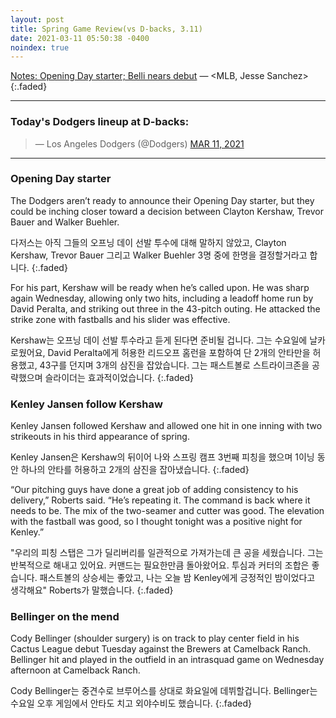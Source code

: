 ```yaml
---
layout: post
title: Spring Game Review(vs D-backs, 3.11)
date: 2021-03-11 05:50:38 -0400
noindex: true
---
```


[Notes: Opening Day starter; Belli nears debut](https://www.mlb.com/dodgers/news/opening-day-starter-dodgers-2021) &mdash; <MLB, Jesse Sanchez>
{:.faded}

---

### Today's Dodgers lineup at D-backs:

<script async src="//platform.twitter.com/widgets.js" charset="utf-8"></script>
<blockquote class="twitter-tweet" data-lang="en">
  &mdash; Los Angeles Dodgers (@Dodgers)
  <a href="https://twitter.com/Dodgers/status/1369759918106898433">MAR 11, 2021</a>
</blockquote>

---

### Opening Day starter
The Dodgers aren’t ready to announce their Opening Day starter, but they could be inching closer toward a decision between Clayton Kershaw, Trevor Bauer and Walker Buehler.

다저스는 아직 그들의 오프닝 데이 선발 투수에 대해 말하지 않았고, Clayton Kershaw, Trevor Bauer 그리고 Walker Buehler 3명 중에 한명을 결정할거라고 합니다.
{:.faded}

For his part, Kershaw will be ready when he’s called upon. He was sharp again Wednesday, allowing only two hits, including a leadoff home run by David Peralta, and striking out three in the 43-pitch outing. He attacked the strike zone with fastballs and his slider was effective.

Kershaw는 오프닝 데이 선발 투수라고 듣게 된다면 준비될 겁니다. 그는 수요일에 날카로웠어요, David Peralta에게 허용한 리드오프 홈런을 포함하여 단 2개의 안타만을 허용했고, 43구를 던지며 3개의 삼진을 잡았습니다. 그는 패스트볼로 스트라이크존을 공략했으며 슬라이더는 효과적이었습니다.
{:.faded}

### Kenley Jansen follow Kershaw
Kenley Jansen followed Kershaw and allowed one hit in one inning with two strikeouts in his third appearance of spring.

Kenley Jansen은 Kershaw의 뒤이어 나와 스프링 캠프 3번째 피칭을 했으며 1이닝 동안 하나의 안타를 허용하고 2개의 삼진을 잡아냈습니다.
{:.faded}

“Our pitching guys have done a great job of adding consistency to his delivery,” Roberts said. “He’s repeating it. The command is back where it needs to be. The mix of the two-seamer and cutter was good. The elevation with the fastball was good, so I thought tonight was a positive night for Kenley.”

"우리의 피칭 스탭은 그가 딜리버리를 일관적으로 가져가는데 큰 공을 세웠습니다. 그는 반복적으로 해내고 있어요. 커맨드는 필요한만큼 돌아왔어요. 투심과 커터의 조합은 좋습니다. 패스트볼의 상승세는 좋았고, 나는 오늘 밤 Kenley에게 긍정적인 밤이었다고 생각해요" Roberts가 말했습니다.
{:.faded}

### Bellinger on the mend
Cody Bellinger (shoulder surgery) is on track to play center field in his Cactus League debut Tuesday against the Brewers at Camelback Ranch. Bellinger hit and played in the outfield in an intrasquad game on Wednesday afternoon at Camelback Ranch.

Cody Bellinger는 중견수로 브루어스를 상대로 화요일에 데뷔할겁니다. Bellinger는 수요일 오후 게임에서 안타도 치고 외야수비도 했습니다.
{:.faded}
